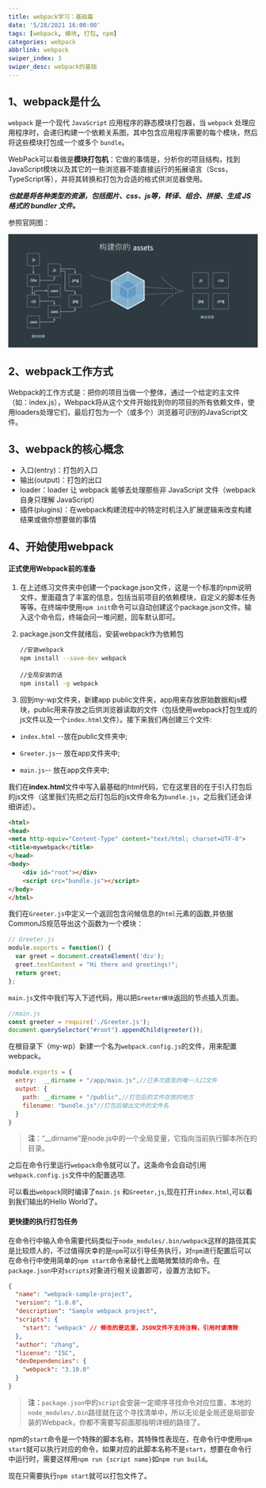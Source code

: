 ```yaml
---
title: webpack学习：基础篇
date: '5/28/2021 16:00:00'
tags: [webpack, 模块, 打包, npm]
categories: webpack
abbrlink: webpack
swiper_index: 3
swiper_desc: webpack的基础
---
```


## 1、webpack是什么

`webpack` 是一个现代 `JavaScript` 应用程序的静态模块打包器，当 `webpack` 处理应用程序时，会递归构建一个依赖关系图，其中包含应用程序需要的每个模块，然后将这些模块打包成一个或多个 `bundle`。

WebPack可以看做是**模块打包机**：它做的事情是，分析你的项目结构，找到JavaScript模块以及其它的一些浏览器不能直接运行的拓展语言（Scss，TypeScript等），并将其转换和打包为合适的格式供浏览器使用。

***也就是将各种类型的资源，包括图片、css、js等，转译、组合、拼接、生成 JS 格式的 bundler 文件。***

参照官网图：

<img src="/img/post/webpack.png" alt="webpack" style="zoom:50%;" />

## 2、webpack工作方式

Webpack的工作方式是：把你的项目当做一个整体，通过一个给定的主文件（如：index.js），Webpack将从这个文件开始找到你的项目的所有依赖文件，使用loaders处理它们，最后打包为一个（或多个）浏览器可识别的JavaScript文件。

## 3、webpack的核心概念

- 入口(entry)：打包的入口
- 输出(output)：打包的出口
- loader：loader 让 webpack 能够去处理那些非 JavaScript 文件（webpack 自身只理解 JavaScript）
- 插件(plugins)：在webpack构建流程中的特定时机注入扩展逻辑来改变构建结果或做你想要做的事情

## 4、开始使用webpack

#### 正式使用Webpack前的准备

1. 在上述练习文件夹中创建一个package.json文件，这是一个标准的npm说明文件，里面蕴含了丰富的信息，包括当前项目的依赖模块，自定义的脚本任务等等。在终端中使用`npm init`命令可以自动创建这个package.json文件。输入这个命令后，终端会问一堆问题，回车默认即可。

2. package.json文件就绪后，安装webpack作为依赖包

   ```bash
   //安装webpack
   npm install --save-dev webpack
   
   //全局安装的话
   npm install -g webpack
   ```

3. 回到my-wp文件夹，新建app public文件夹，app用来存放原始数据和js模块，public用来存放之后供浏览器读取的文件（包括使用webpack打包生成的js文件以及一个`index.html`文件）。接下来我们再创建三个文件:

- `index.html` --放在public文件夹中;

- `Greeter.js`-- 放在app文件夹中;

- `main.js`-- 放在app文件夹中;

  

我们在**index.html**文件中写入最基础的html代码，它在这里目的在于引入打包后的js文件（这里我们先把之后打包后的js文件命名为`bundle.js`，之后我们还会详细讲述）。

```html
<html>
<head>
<meta http-equiv="Content-Type" content="text/html; charset=UTF-8">
<title>mywebpack</title>
</head>
<body>
	<div id="root"></div>
	<script src="bundle.js"></script>
</body>
</html>

```



我们在`Greeter.js`中定义一个返回包含问候信息的`html`元素的函数,并依据CommonJS规范导出这个函数为一个模块：

```js
// Greeter.js
module.exports = function() {
  var greet = document.createElement('div');
  greet.textContent = "Hi there and greetings!";
  return greet;
};
```

`main.js`文件中我们写入下述代码，用以把`Greeter模块`返回的节点插入页面。

```js
//main.js 
const greeter = require('./Greeter.js');
document.querySelector("#root").appendChild(greeter());
```

在根目录下（my-wp）新建一个名为`webpack.config.js`的文件，用来配置webpack。

```js
module.exports = {
  entry:  __dirname + "/app/main.js",//已多次提及的唯一入口文件
  output: {
    path: __dirname + "/public",//打包后的文件存放的地方
    filename: "bundle.js"//打包后输出文件的文件名
  }
}
```

> **注**：“__dirname”是node.js中的一个全局变量，它指向当前执行脚本所在的目录。

之后在命令行里运行`webpack`命令就可以了。这条命令会自动引用`webpack.config.js`文件中的配置选项.

可以看出`webpack`同时编译了`main.js` 和`Greeter,js`,现在打开`index.html`,可以看到我们输出的Hello World了。



#### 更快捷的执行打包任务

在命令行中输入命令需要代码类似于`node_modules/.bin/webpack`这样的路径其实是比较烦人的，不过值得庆幸的是`npm`可以引导任务执行，对`npm`进行配置后可以在命令行中使用简单的`npm start`命令来替代上面略微繁琐的命令。在`package.json`中对`scripts`对象进行相关设置即可，设置方法如下。

```json
{
  "name": "webpack-sample-project",
  "version": "1.0.0",
  "description": "Sample webpack project",
  "scripts": {
    "start": "webpack" // 修改的是这里，JSON文件不支持注释，引用时请清除
  },
  "author": "zhang",
  "license": "ISC",
  "devDependencies": {
    "webpack": "3.10.0"
  }
}
```

> **注：**`package.json`中的`script`会安装一定顺序寻找命令对应位置，本地的`node_modules/.bin`路径就在这个寻找清单中，所以无论是全局还是局部安装的Webpack，你都不需要写前面那指明详细的路径了。

npm的`start`命令是一个特殊的脚本名称，其特殊性表现在，在命令行中使用`npm start`就可以执行对应的命令，如果对应的此脚本名称不是`start`，想要在命令行中运行时，需要这样用`npm run {script name}`如`npm run build`。

现在只需要执行`npm start`就可以打包文件了。

